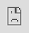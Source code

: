```yaml
---
title: L'outil Diag360
hide:
  - toc
  - navigation
---
```


<div>
    <iframe style=" position: fixed; top: 0px; bottom: 0px; right: 0px; width: 100%; border: none; margin: 0; padding: 0; overflow: hidden; height: 100%; " src="https://mercury.konsilion.fr/app/diag360_v3"></iframe>
</div>

<style>
    h1 {display: none}
    	
    .md-tabs {
        display: none
    }
</style>
